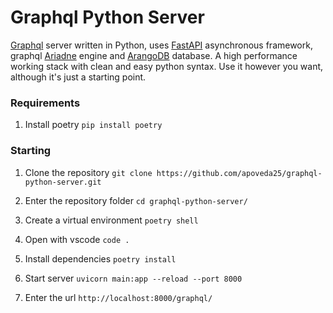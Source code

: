 # Graphql Python Server

[Graphql](https://graphql.org/) server written in Python, uses [FastAPI](https://fastapi.tiangolo.com/) asynchronous framework, graphql [Ariadne](https://ariadnegraphql.org/) engine and [ArangoDB](https://www.arangodb.com/) database.
A high performance working stack with clean and easy python syntax.
Use it however you want, although it's just a starting point.

### Requirements

1. Install poetry `pip install poetry`

### Starting

1. Clone the repository `git clone https://github.com/apoveda25/graphql-python-server.git`

2. Enter the repository folder `cd graphql-python-server/`

3. Create a virtual environment `poetry shell`

4. Open with vscode `code .`

5. Install dependencies `poetry install`

6. Start server `uvicorn main:app --reload --port 8000`

7. Enter the url `http://localhost:8000/graphql/`
